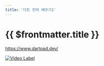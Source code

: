 ```yaml
---
title: '다트 언어 배우기1'
---
```


# {{ $frontmatter.title }}


https://www.dartpad.dev/


[![Video Label](http://img.youtube.com/vi/-O53_9Mh-Co/0.jpg)](https://youtu.be/-O53_9Mh-Co?t=0s)
